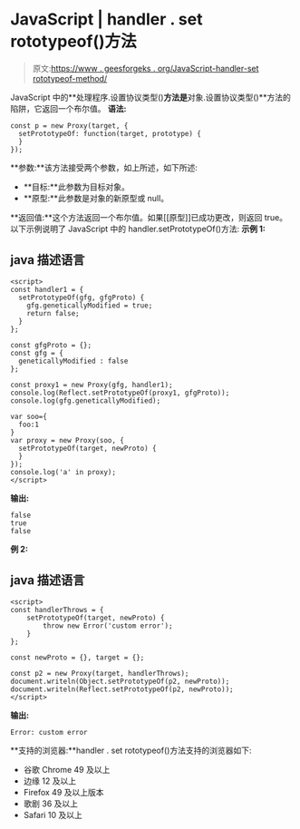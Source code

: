 # JavaScript | handler . set rototypeof()方法

> 原文:[https://www . geesforgeks . org/JavaScript-handler-set rototypeof-method/](https://www.geeksforgeeks.org/javascript-handler-setprototypeof-method/)

JavaScript 中的**处理程序.设置协议类型()**方法是**对象.设置协议类型()**方法的陷阱，它返回一个布尔值。
**语法:**

```
const p = new Proxy(target, {
  setPrototypeOf: function(target, prototype) {
  }
});
```

**参数:**该方法接受两个参数，如上所述，如下所述:

*   **目标:**此参数为目标对象。
*   **原型:**此参数是对象的新原型或 null。

**返回值:**这个方法返回一个布尔值。如果[[原型]]已成功更改，则返回 true。
以下示例说明了 JavaScript 中的 handler.setPrototypeOf()方法:
**示例 1:**

## java 描述语言

```
<script>
const handler1 = {
  setPrototypeOf(gfg, gfgProto) {
    gfg.geneticallyModified = true;
    return false;
  }
};

const gfgProto = {};
const gfg = {
  geneticallyModified : false
};

const proxy1 = new Proxy(gfg, handler1);
console.log(Reflect.setPrototypeOf(proxy1, gfgProto));
console.log(gfg.geneticallyModified);

var soo={ 
  foo:1 
} 
var proxy = new Proxy(soo, { 
  setPrototypeOf(target, newProto) { 
  } 
}); 
console.log('a' in proxy);
</script>
```

**输出:**

```
false
true
false
```

**例 2:**

## java 描述语言

```
<script>
const handlerThrows = {
    setPrototypeOf(target, newProto) {
        throw new Error('custom error');
    }
};

const newProto = {}, target = {};

const p2 = new Proxy(target, handlerThrows);
document.writeln(Object.setPrototypeOf(p2, newProto)); 
document.writeln(Reflect.setPrototypeOf(p2, newProto));
</script>
```

**输出:**

```
Error: custom error
```

**支持的浏览器:**handler . set rototypeof()方法支持的浏览器如下:

*   谷歌 Chrome 49 及以上
*   边缘 12 及以上
*   Firefox 49 及以上版本
*   歌剧 36 及以上
*   Safari 10 及以上